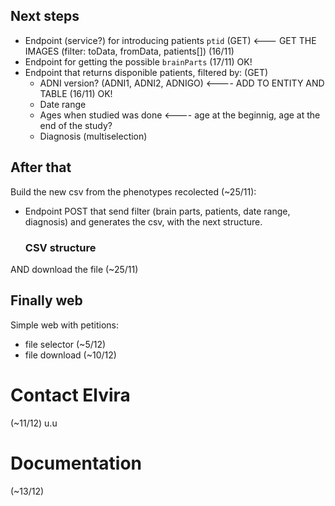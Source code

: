 ## Next steps

- Endpoint (service?) for introducing patients `ptid` (GET) <--- GET THE IMAGES (filter: toData, fromData, patients[]) (16/11)
- Endpoint for getting the possible `brainParts` (17/11) OK!
- Endpoint that returns disponible patients, filtered by: (GET)
  - ADNI version? (ADNI1, ADNI2, ADNIGO) <---- ADD TO ENTITY AND TABLE (16/11) OK!
  - Date range
  - Ages when studied was done <---- age at the beginnig, age at the end of the study?
  - Diagnosis (multiselection)

## After that 

Build the new csv from the phenotypes recolected (~25/11):
- Endpoint POST that send filter (brain parts, patients, date range, diagnosis) and generates the csv, with the next structure.
  ### CSV structure


AND
download the file (~25/11)

## Finally web
Simple web with petitions:
- file selector (~5/12)
- file download (~10/12)

# Contact Elvira
(~11/12) u.u

# Documentation
(~13/12)
